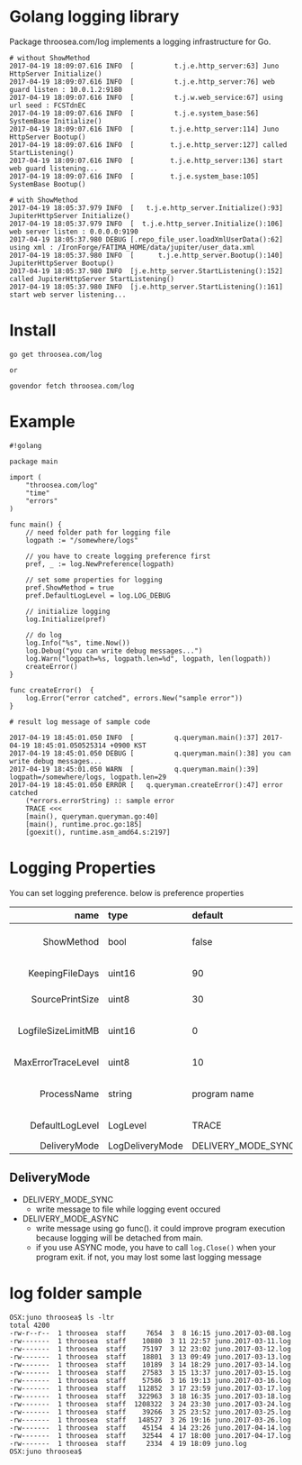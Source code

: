 # Golang logging library #

Package throosea.com/log implements a logging infrastructure for Go. 


```
# without ShowMethod
2017-04-19 18:09:07.616 INFO  [          t.j.e.http_server:63] Juno HttpServer Initialize()
2017-04-19 18:09:07.616 INFO  [          t.j.e.http_server:76] web guard listen : 10.0.1.2:9180
2017-04-19 18:09:07.616 INFO  [          t.j.w.web_service:67] using url seed : FCSTdnEC
2017-04-19 18:09:07.616 INFO  [          t.j.e.system_base:56] SystemBase Initialize()
2017-04-19 18:09:07.616 INFO  [         t.j.e.http_server:114] Juno HttpServer Bootup()
2017-04-19 18:09:07.616 INFO  [         t.j.e.http_server:127] called StartListening()
2017-04-19 18:09:07.616 INFO  [         t.j.e.http_server:136] start web guard listening...
2017-04-19 18:09:07.616 INFO  [         t.j.e.system_base:105] SystemBase Bootup()

# with ShowMethod
2017-04-19 18:05:37.979 INFO  [   t.j.e.http_server.Initialize():93] JupiterHttpServer Initialize()
2017-04-19 18:05:37.979 INFO  [  t.j.e.http_server.Initialize():106] web server listen : 0.0.0.0:9190
2017-04-19 18:05:37.980 DEBUG [.repo_file_user.loadXmlUserData():62] using xml : /IronForge/FATIMA_HOME/data/jupiter/user_data.xml
2017-04-19 18:05:37.980 INFO  [      t.j.e.http_server.Bootup():140] JupiterHttpServer Bootup()
2017-04-19 18:05:37.980 INFO  [j.e.http_server.StartListening():152] called JupiterHttpServer StartListening()
2017-04-19 18:05:37.980 INFO  [j.e.http_server.StartListening():161] start web server listening...
```

# Install #
```
go get throosea.com/log

or

govendor fetch throosea.com/log
```


# Example #

```
#!golang

package main

import (
	"throosea.com/log"
	"time"
	"errors"
)

func main() {
	// need folder path for logging file
	logpath := "/somewhere/logs"

	// you have to create logging preference first
	pref, _ := log.NewPreference(logpath)

	// set some properties for logging
	pref.ShowMethod = true
	pref.DefaultLogLevel = log.LOG_DEBUG

	// initialize logging
	log.Initialize(pref)

	// do log
	log.Info("%s", time.Now())
	log.Debug("you can write debug messages...")
	log.Warn("logpath=%s, logpath.len=%d", logpath, len(logpath))
	createError()
}

func createError()  {
	log.Error("error catched", errors.New("sample error"))
}
```

```
# result log message of sample code

2017-04-19 18:45:01.050 INFO  [          q.queryman.main():37] 2017-04-19 18:45:01.050525314 +0900 KST
2017-04-19 18:45:01.050 DEBUG [          q.queryman.main():38] you can write debug messages...
2017-04-19 18:45:01.050 WARN  [          q.queryman.main():39] logpath=/somewhere/logs, logpath.len=29
2017-04-19 18:45:01.050 ERROR [   q.queryman.createError():47] error catched
	(*errors.errorString) :: sample error
	TRACE <<<
	[main(), queryman.queryman.go:40]
	[main(), runtime.proc.go:185]
	[goexit(), runtime.asm_amd64.s:2197]

```

# Logging Properties #

You can set logging preference. below is preference properties

name     | type   | default | remark
---------:| :----- | :----- | :-----
ShowMethod  |  bool | false | whether show method name or not
KeepingFileDays | uint16 | 90 | max days for keeping log files
SourcePrintSize | uint8 | 30 | source expression length
LogfileSizeLimitMB | uint16 | 0 | max log file size in MB (not yet supported)
MaxErrorTraceLevel | uint8 | 10 | max trace level for error
ProcessName | string | program name | running program(process) name
DefaultLogLevel | LogLevel | TRACE | default logging level
DeliveryMode | LogDeliveryMode | DELIVERY_MODE_SYNC | sync or async

## DeliveryMode ##

* DELIVERY_MODE_SYNC
	* write message to file while logging event occured
* DELIVERY_MODE_ASYNC
	* write message using go func(). it could improve program execution because logging will be detached from main.
	* if you use ASYNC mode, you have to call `log.Close()` when your program exit. if not, you may lost some last logging message

# log folder sample #
```
OSX:juno throosea$ ls -ltr
total 4200
-rw-r--r--  1 throosea  staff     7654  3  8 16:15 juno.2017-03-08.log
-rw-------  1 throosea  staff    10880  3 11 22:57 juno.2017-03-11.log
-rw-------  1 throosea  staff    75197  3 12 23:02 juno.2017-03-12.log
-rw-------  1 throosea  staff    18801  3 13 09:49 juno.2017-03-13.log
-rw-------  1 throosea  staff    10189  3 14 18:29 juno.2017-03-14.log
-rw-------  1 throosea  staff    27583  3 15 13:37 juno.2017-03-15.log
-rw-------  1 throosea  staff    57586  3 16 19:13 juno.2017-03-16.log
-rw-------  1 throosea  staff   112852  3 17 23:59 juno.2017-03-17.log
-rw-------  1 throosea  staff   322963  3 18 16:35 juno.2017-03-18.log
-rw-------  1 throosea  staff  1208322  3 24 23:30 juno.2017-03-24.log
-rw-------  1 throosea  staff    39266  3 25 23:52 juno.2017-03-25.log
-rw-------  1 throosea  staff   148527  3 26 19:16 juno.2017-03-26.log
-rw-------  1 throosea  staff    45154  4 14 23:26 juno.2017-04-14.log
-rw-------  1 throosea  staff    32544  4 17 18:00 juno.2017-04-17.log
-rw-------  1 throosea  staff     2334  4 19 18:09 juno.log
OSX:juno throosea$
```